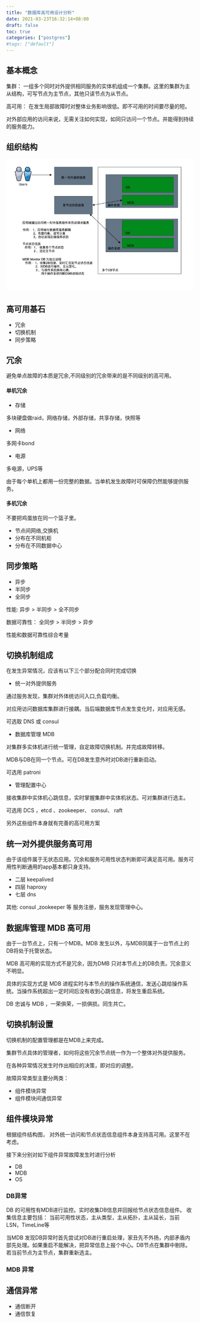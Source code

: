 ```yaml
---
title: "数据库高可用设计分析"
date: 2021-03-23T16:32:14+08:00
draft: false
toc: true 
categories: ["postgres"]
#tags: ["default"]
---
```

## 基本概念

集群： 一组多个同时对外提供相同服务的实体机组成一个集群。这里的集群为主从结构，可写节点为主节点，其他只读节点为从节点。

高可用： 在发生局部故障时对整体业务影响很低。即不可用的时间要尽量的短。

对外部应用的访问来说，无需关注如何实现，如同只访问一个节点。并能得到持续的服务能力。

## 组织结构

![images](/images/dbha01.jpg)

## 高可用基石

- 冗余
- 切换机制
- 同步策略

## 冗余

避免单点故障的本质是冗余,不同级别的冗余带来的是不同级别的高可用。

#### 单机冗余

- 存储 
 
 多块硬盘做raid，网络存储，外部存储，共享存储，快照等

- 网络 

 多网卡bond

- 电源 

 多电源，UPS等

由于每个单机上都用一份完整的数据。当单机发生故障时可保障仍然能够提供服务。

#### 多机冗余

不要把鸡蛋放在同一个篮子里。

- 节点间网络,交换机
- 分布在不同机柜
- 分布在不同数据中心

## 同步策略

- 异步
- 半同步
- 全同步

性能: 异步 > 半同步  >  全不同步

数据可靠性： 全同步 > 半同步 > 异步

性能和数据可靠性综合考量

## 切换机制组成

在发生异常情况，应该有以下三个部分配合同时完成切换

- 统一对外提供服务

通过服务发现，集群对外体统访问入口,负载均衡。

对应用访问数据库集群进行接耦。当后端数据库节点发生变化时，对应用无感。

可选取 DNS 或 consul 

- 数据库管理 MDB

对集群多实体机进行统一管理，自定故障切换机制。并完成故障转移。

MDB与DB在同一个节点。可在DB发生意外时对DB进行重新启动。

可选用 patroni

- 管理配置中心

接收集群中实体机心跳信息，实时掌握集群中实体机状态。可对集群进行选主。

可选用 DCS ，etcd 、zookeeper、 consul、 raft

另外这些组件本身就有完善的高可用方案

## 统一对外提供服务高可用

由于该组件属于无状态应用。冗余和服务可用性状态判断即可满足高可用。服务可用性判断通用的app基本都只身支持。

- 二层 keepalived
- 四层 haproxy
- 七层 dns

其他: 
consul ,zookeeper 等 
服务注册，服务发现管理中心。

## 数据库管理 MDB 高可用 

由于一台节点上，只有一个MDB。MDB 发生以外，与MDB同属于一台节点上的DB将处于托管状态。

MDB 高可用的实现方式不是冗余，因为DMB 只对本节点上的DB负责。冗余意义不明显。

具体的实现方式是 MDB 进程实时与本节点的操作系统通信，发送心跳给操作系统。当操作系统超出一定时间后没有收到心跳信息，将发生重启系统。 

DB 忠诚与 MDB ，一荣俱荣，一损俱损。同生共亡。

## 切换机制设置

切换机制的配置管理都是在MDB上来完成。

集群节点具体的管理者，如何将这些冗余节点统一作为一个整体对外提供服务。

在各种异常情况发生时作出相应的决策，即对应的调整。

故障异常类型主要分两类：

- 组件模块异常
- 组件模块间通信异常

## 组件模块异常

根据组件结构图， 对外统一访问和节点状态信息组件本身支持高可用。这里不在考虑。

接下来分别对如下组件异常故障发生时进行分析

- DB
- MDB
- OS 

### DB异常 

DB 的可用性有MDB进行监控。实时收集DB信息并回报给节点状态信息组件。 收集信息主要包括： 当前可用性状态，主从类型，主从拓扑，主从延长，当前LSN，TimeLine等

当MDB 发现DB异常时首先尝试对DB进行重启处理，家丑先不外扬，内部矛盾内部先处理。如果重启不能解决，把异常信息上报个中心。DB节点在集群中剔除。若当前节点为主节点，集群重新选主。

### MDB 异常

 
## 通信异常


- 通信断开
- 通信恢复


